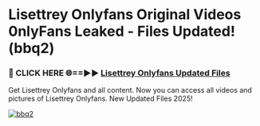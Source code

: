 # Lisettrey Onlyfans Original Videos 0nlyFans Leaked - Files Updated! (bbq2)

<h3>🔴 CLICK HERE 🌐==►► <a href="https://tinyurl.com/ehrbuxhb" rel="nofollow">Lisettrey Onlyfans Updated Files</a></h3>

Get Lisettrey Onlyfans and all content. Now you can access all videos and pictures of Lisettrey Onlyfans. New Updated Files 2025!

[![bbq2](https://i.imgur.com/lVYEuWS.gif)](https://tinyurl.com/ehrbuxhb)
